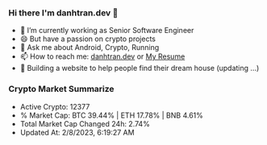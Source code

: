 ### Hi there I'm danhtran.dev 👋

- 🔭 I’m currently working as Senior Software Engineer
- 😄 But have a passion on crypto projects
- 💬 Ask me about Android, Crypto, Running 
- 📫 How to reach me: <a href="https://danhtran.dev" target="_blank">danhtran.dev</a> or <a href="Dan-Resume.pdf" target="_blank">My Resume</a>
- 🌱 Building a website to help people find their dream house (updating ...)

### Crypto Market Summarize
- Active Crypto: 12377
- % Market Cap: BTC 39.44% | ETH 17.78% | BNB 4.61%
- Total Market Cap Changed 24h: 2.74%
- Updated At: 2/8/2023, 6:19:27 AM
